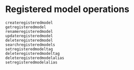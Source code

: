 # Registered model operations
```@docs
createregisteredmodel
getregisteredmodel
renameregisteredmodel
updateregisteredmodel
deleteregisteredmodel
searchregisteredmodels
setregisteredmodeltag
deleteregisteredmodeltag
deleteregisteredmodelalias
setregisteredmodelalias
```
